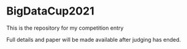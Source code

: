 # BigDataCup2021
This is the repository for my competition entry

Full details and paper will be made available after judging has ended. 
